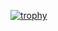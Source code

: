 [![trophy](https://github-profile-trophy.vercel.app/?username=Kamalesh-Kumar-K)](https://github.com/ryo-ma/github-profile-trophy)
